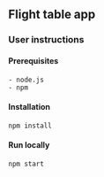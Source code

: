 ## Flight table app

### User instructions

#### Prerequisites

```
- node.js
- npm
```

#### Installation

```
npm install
```

#### Run locally

```
npm start
```
